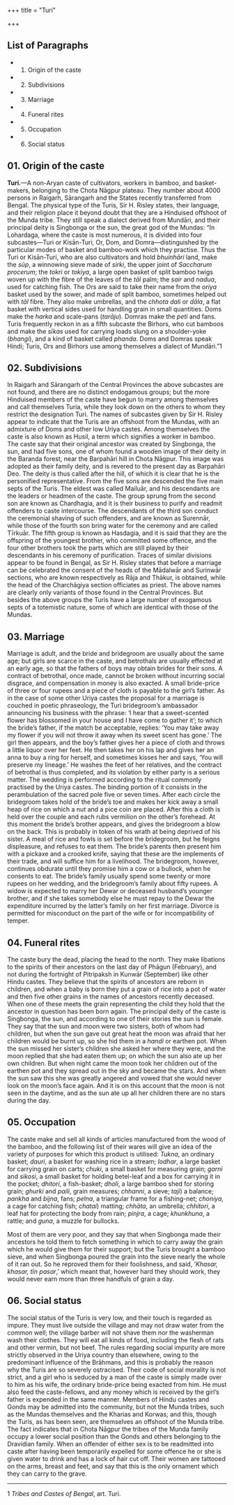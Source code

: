 +++
title = "Turi"

+++

## List of Paragraphs

+ 1. Origin of the caste 
+ 2. Subdivisions 
+ 3. Marriage 
+ 4. Funeral rites 
+ 5. Occupation 
+ 6. Social status 


## 01. Origin of the caste

**Turi.**—A non-Aryan caste of cultivators, workers in bamboo, and basket-makers, belonging to the Chota Nāgpur plateau. They number about 4000 persons in Raigarh, Sārangarh and the States recently transferred from Bengal. The physical type of the Turis, Sir H. Risley states, their language, and their religion place it beyond doubt that they are a Hinduised offshoot of the Munda tribe. They still speak a dialect derived from Mundāri, and their principal deity is Singbonga or the sun, the great god of the Mundas: “In Lohardaga, where the caste is most numerous, it is divided into four subcastes—Turi or Kisān-Turi, Or, Dom, and Domra—distinguished by the particular modes of basket and bamboo-work which they practise. Thus the Turi or Kisān-Turi, who are also cultivators and hold *bhuinhāri* land, make the *sūp*, a winnowing sieve made of *sirki*, the upper joint of *Saccharum procerum*; the *tokri* or *tokiya*, a large open basket of split bamboo twigs woven up with the fibre of the leaves of the *tāl* palm; the *sair* and *nadua*, used for catching fish. The Ors are said to take their name from the *oriya* basket used by the sower, and made of split bamboo, sometimes helped out with *tāl* fibre. They also make umbrellas, and the *chhota dali* or *dāla*, a flat basket with vertical sides used for handling grain in small quantities. Doms make the *harka* and scale-pans \(*tarāju*\). Domras make the *peti* and fans. Turis frequently reckon in as a fifth subcaste the Birhors, who cut bamboos and make the *sīkas* used for carrying loads slung on a shoulder-yoke \(*bhangi*\), and a kind of basket called *phanda*. Doms and Domras speak Hindi; Turis, Ors and Birhors use among themselves a dialect of Mundāri.”1 



## 02. Subdivisions

In Raigarh and Sārangarh of the Central Provinces the above subcastes are not found, and there are no distinct endogamous groups; but the more Hinduised members of the caste have begun to marry among themselves and call themselves Turia, while they look down on the others to whom they restrict the designation Turi. The names of subcastes given by Sir H. Risley appear to indicate that the Turis are an offshoot from the Mundas, with an admixture of Doms and other low Uriya castes. Among themselves the caste is also known as Husil, a term which signifies a worker in bamboo. The caste say that their original ancestor was created by Singbonga, the sun, and had five sons, one of whom found a wooden image of their deity in the Baranda forest, near the Barpahāri hill in Chota Nāgpur. This image was adopted as their family deity, and is revered to the present day as Barpahāri Deo. The deity is thus called after the hill, of which it is clear that he is the personified representative. From the five sons are descended the five main septs of the Turis. The eldest was called Mailuār, and his descendants are the leaders or headmen of the caste. The group sprung from the second son are known as Chardhagia, and it is their business to purify and readmit offenders to caste intercourse. The descendants of the third son conduct the ceremonial shaving of such offenders, and are known as Surennār, while those of the fourth son bring water for the ceremony and are called Tīrkuār. The fifth group is known as Hasdagia, and it is said that they are the offspring of the youngest brother, who committed some offence, and the four other brothers took the parts which are still played by their descendants in his ceremony of purification. Traces of similar divisions appear to be found in Bengal, as Sir H. Risley states that before a marriage can be celebrated the consent of the heads of the Mādalwār and Surinwār sections, who are known respectively as Rāja and Thākur, is obtained, while the head of the Charchāgiya section officiates as priest. The above names are clearly only variants of those found in the Central Provinces. But besides the above groups the Turis have a large number of exogamous septs of a totemistic nature, some of which are identical with those of the Mundas. 



## 03. Marriage

Marriage is adult, and the bride and bridegroom are usually about the same age; but girls are scarce in the caste, and betrothals are usually effected at an early age, so that the fathers of boys may obtain brides for their sons. A contract of betrothal, once made, cannot be broken without incurring social disgrace, and compensation in money is also exacted. A small bride-price of three or four rupees and a piece of cloth is payable to the girl’s father. As in the case of some other Uriya castes the proposal for a marriage is couched in poetic phraseology, the Turi bridegroom’s ambassador announcing his business with the phrase: ‘I hear that a sweet-scented flower has blossomed in your house and I have come to gather it’; to which the bride’s father, if the match be acceptable, replies: ‘You may take away my flower if you will not throw it away when its sweet scent has gone.’ The girl then appears, and the boy’s father gives her a piece of cloth and throws a little liquor over her feet. He then takes her on his lap and gives her an anna to buy a ring for herself, and sometimes kisses her and says, ‘You will preserve my lineage.’ He washes the feet of her relatives, and the contract of betrothal is thus completed, and its violation by either party is a serious matter. The wedding is performed according to the ritual commonly practised by the Uriya castes. The binding portion of it consists in the perambulation of the sacred pole five or seven times. After each circle the bridegroom takes hold of the bride’s toe and makes her kick away a small heap of rice on which a nut and a pice coin are placed. After this a cloth is held over the couple and each rubs vermilion on the other’s forehead. At this moment the bride’s brother appears, and gives the bridegroom a blow on the back. This is probably in token of his wrath at being deprived of his sister. A meal of rice and fowls is set before the bridegroom, but he feigns displeasure, and refuses to eat them. The bride’s parents then present him with a pickaxe and a crooked knife, saying that these are the implements of their trade, and will suffice him for a livelihood. The bridegroom, however, continues obdurate until they promise him a cow or a bullock, when he consents to eat. The bride’s family usually spend some twenty or more rupees on her wedding, and the bridegroom’s family about fifty rupees. A widow is expected to marry her Dewar or deceased husband’s younger brother, and if she takes somebody else he must repay to the Dewar the expenditure incurred by the latter’s family on her first marriage. Divorce is permitted for misconduct on the part of the wife or for incompatibility of temper. 



## 04. Funeral rites

The caste bury the dead, placing the head to the north. They make libations to the spirits of their ancestors on the last day of Phāgun \(February\), and not during the fortnight of Pitripaksh in Kunwār \(September\) like other Hindu castes. They believe that the spirits of ancestors are reborn in children, and when a baby is born they put a grain of rice into a pot of water and then five other grains in the names of ancestors recently deceased. When one of these meets the grain representing the child they hold that the ancestor in question has been born again. The principal deity of the caste is Singbonga, the sun, and according to one of their stories the sun is female. They say that the sun and moon were two sisters, both of whom had children, but when the sun gave out great heat the moon was afraid that her children would be burnt up, so she hid them in a *handi* or earthen pot. When the sun missed her sister’s children she asked her where they were, and the moon replied that she had eaten them up; on which the sun also ate up her own children. But when night came the moon took her children out of the earthen pot and they spread out in the sky and became the stars. And when the sun saw this she was greatly angered and vowed that she would never look on the moon’s face again. And it is on this account that the moon is not seen in the daytime, and as the sun ate up all her children there are no stars during the day. 



## 05. Occupation

The caste make and sell all kinds of articles manufactured from the wood of the bamboo, and the following list of their wares will give an idea of the variety of purposes for which this product is utilised: *Tukna*, an ordinary basket; *dauri*, a basket for washing rice in a stream; *lodhar*, a large basket for carrying grain on carts; *chuki*, a small basket for measuring grain; *garni* and *sikosi*, a small basket for holding betel-leaf and a box for carrying it in the pocket; *dhitori*, a fish-basket; *dholi*, a large bamboo shed for storing grain; *ghurki* and *paili*, grain measures; *chhanni*, a sieve; *taji*\) a balance; *pankha* and *bijna*, fans; *pelna*, a triangular frame for a fishing-net; *choniya*, a cage for catching fish; *chatai*\) matting; *chhāta*, an umbrella; *chhitori*, a leaf hat for protecting the body from rain; *pinjra*, a cage; *khunkhuna*, a rattle; and *guna*, a muzzle for bullocks. 

Most of them are very poor, and they say that when Singbonga made their ancestors he told them to fetch something in which to carry away the grain which he would give them for their support; but the Turis brought a bamboo sieve, and when Singbonga poured the grain into the sieve nearly the whole of it ran out. So he reproved them for their foolishness, and said, ‘*Khasar, khasar, tīn pasar*,’ which meant that, however hard they should work, they would never earn more than three handfuls of grain a day. 



## 06. Social status

The social status of the Turis is very low, and their touch is regarded as impure. They must live outside the village and may not draw water from the common well; the village barber will not shave them nor the washerman wash their clothes. They will eat all kinds of food, including the flesh of rats and other vermin, but not beef. The rules regarding social impurity are more strictly observed in the Uriya country than elsewhere, owing to the predominant influence of the Brāhmans, and this is probably the reason why the Turis are so severely ostracised. Their code of social morality is not strict, and a girl who is seduced by a man of the caste is simply made over to him as his wife, the ordinary bride-price being exacted from him. He must also feed the caste-fellows, and any money which is received by the girl’s father is expended in the same manner. Members of Hindu castes and Gonds may be admitted into the community, but not the Munda tribes, such as the Mundas themselves and the Kharias and Korwas; and this, though the Turis, as has been seen, are themselves an offshoot of the Munda tribe. The fact indicates that in Chota Nāgpur the tribes of the Munda family occupy a lower social position than the Gonds and others belonging to the Dravidian family. When an offender of either sex is to be readmitted into caste after having been temporarily expelled for some offence he or she is given water to drink and has a lock of hair cut off. Their women are tattooed on the arms, breast and feet, and say that this is the only ornament which they can carry to the grave. 



* * *

1 *Tribes and Castes of Bengal*, art. Turi. 



